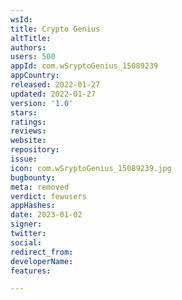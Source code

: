 ```yaml
---
wsId: 
title: Crypto Genius
altTitle: 
authors: 
users: 500
appId: com.wSryptoGenius_15089239
appCountry: 
released: 2022-01-27
updated: 2022-01-27
version: '1.0'
stars: 
ratings: 
reviews: 
website: 
repository: 
issue: 
icon: com.wSryptoGenius_15089239.jpg
bugbounty: 
meta: removed
verdict: fewusers
appHashes: 
date: 2023-01-02
signer: 
twitter: 
social: 
redirect_from: 
developerName: 
features: 

---
```


